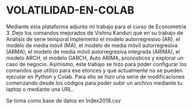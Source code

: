 # VOLATILIDAD-EN-COLAB
Mediante esta plataforma adjunto mi trabajo para el curso de Econometria 3. Dejo los comandos mejorados de Vishnu Kanduri que en su trabajo de Análisis de serie temporal implemento el modelo autorregresivo (AR), el modelo de media móvil (MA), el modelo de media móvil autorregresiva (ARMA), el modelo de media móvil autorregresiva integrada (ARIMA), el modelo ARCH, el modelo GARCH, Auto ARIMA, pronósticos y explorar un caso de negocio. Asimismo, este trabajo se hizo para poder configurar los comandos que utilizo para ese etonces y que actualmente no se pueden ejecutar en Python y Colab. Para ello se hizo una serie de modificaciones comenzando desde los códigos para poder subir un archivo mediante tu laptop o mediante una URL.

Se toma como base de datos en Index2018.csv

